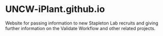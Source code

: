 # UNCW-iPlant.github.io
Website for passing information to new Stapleton Lab recruits and giving further information on the Validate Workflow and other related projects.
